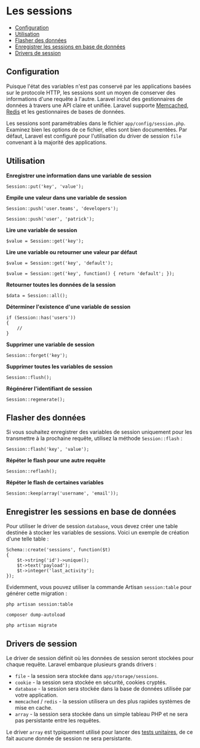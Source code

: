 # Les sessions

- [Configuration](#configuration)
- [Utilisation](#session-usage)
- [Flasher des données](#flash-data)
- [Enregistrer les sessions en base de données](#database-sessions)
- [Drivers de session](#session-drivers)

<a name="configuration"></a>
## Configuration

Puisque l'état des variables n'est pas conservé par les applications basées sur le protocole HTTP, les sessions sont un moyen de conserver des informations d'une requête à l'autre. Laravel inclut des gestionnaires de données à travers une API claire et unifiée. Laravel supporte [Memcached](http://memcached.org), [Redis](http://redis.io) et les gestionnaires de bases de données.

Les sessions sont paramétrables dans le fichier `app/config/session.php`. Examinez bien les options de ce fichier, elles sont bien documentées. Par défaut, Laravel est configuré pour l'utilisation du driver de session `file` convenant à la majorité des applications.

<a name="session-usage"></a>
## Utilisation

**Enregistrer une information dans une variable de session**

	Session::put('key', 'value');

**Empile une valeur dans une variable de session**

    Session::push('user.teams', 'developers');
    
    Session::push('user', 'patrick');

**Lire une variable de session**

	$value = Session::get('key');

**Lire une variable ou retourner une valeur par défaut**

	$value = Session::get('key', 'default');

	$value = Session::get('key', function() { return 'default'; });

**Retourner toutes les données de la session**

    $data = Session::all();

**Déterminer l'existence d'une variable de session**

	if (Session::has('users'))
	{
		//
	}

**Supprimer une variable de session**

	Session::forget('key');

**Supprimer toutes les variables de session**

	Session::flush();

**Régénérer l'identifiant de session**

	Session::regenerate();

<a name="flash-data"></a>
## Flasher des données

Si vous souhaitez enregistrer des variables de session uniquement pour les transmettre à la prochaine requête, utilisez la méthode `Session::flash` :

	Session::flash('key', 'value');

**Répéter le flash pour une autre requête**

	Session::reflash();

**Répéter le flash de certaines variables**

	Session::keep(array('username', 'email'));

<a name="database-sessions"></a>
## Enregistrer les sessions en base de données

Pour utiliser le driver de session `database`, vous devez créer une table destinée à stocker les variables de sessions. Voici un exemple de création d'une telle table :

	Schema::create('sessions', function($t)
	{
		$t->string('id')->unique();
		$t->text('payload');
		$t->integer('last_activity');
	});

Evidemment, vous pouvez utiliser la commande Artisan `session:table` pour générer cette migration :

	php artisan session:table

	composer dump-autoload

	php artisan migrate

<a name="session-drivers"></a>
## Drivers de session

Le driver de session définit où les données de session seront stockées pour chaque requête. Laravel embarque plusieurs grands drivers :

- `file` - la session sera stockée dans `app/storage/sessions`.
- `cookie` - la session sera stockée en sécurité, cookies cryptés.
- `database` - la session sera stockée dans la base de données utilisée par votre application.
- `memcached` / `redis` - la session utilisera un des plus rapides systèmes de mise en cache.
- `array` - la session sera stockée dans un simple tableau PHP et ne sera pas persistante entre les requêtes.

Le driver `array` est typiquement utilisé pour lancer des [tests unitaires](/dev/testing), de ce fait aucune donnée de session ne sera persistante.
